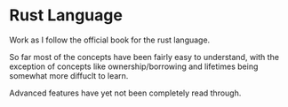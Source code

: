 # Rust Language
Work as I follow the official book for the rust language.

So far most of the concepts have been fairly easy to understand, with the exception of concepts like ownership/borrowing and lifetimes being somewhat more diffuclt to learn.

Advanced features have yet not been completely read through.
